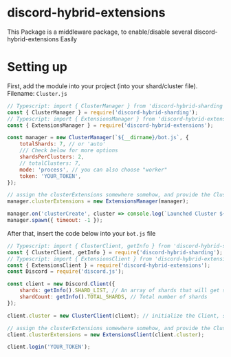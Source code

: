 # discord-hybrid-extensions

This Package is a middleware package, to enable/disable several discord-hybrid-extensions Easily

# Setting up

First, add the module into your project (into your shard/cluster file).
Filename: `Cluster.js`

```js
// Typescript: import { ClusterManager } from 'discord-hybrid-sharding'
const { ClusterManager } = require('discord-hybrid-sharding');
// Typescript: import { ExtensionsManager } from 'discord-hybrid-extensions'
const { ExtensionsManager } = require('discord-hybrid-extensions');

const manager = new ClusterManager(`${__dirname}/bot.js`, {
    totalShards: 7, // or 'auto'
    /// Check below for more options
    shardsPerClusters: 2,
    // totalClusters: 7,
    mode: 'process', // you can also choose "worker"
    token: 'YOUR_TOKEN',
});

// assign the clusterExtensions somewhere somehow, and provide the ClusterManager to it.
manager.clusterExtensions = new ExtensionsManager(manager);

manager.on('clusterCreate', cluster => console.log(`Launched Cluster ${cluster.id}`));
manager.spawn({ timeout: -1 });
```

After that, insert the code below into your `bot.js` file

```js
// Typescript: import { ClusterClient, getInfo } from 'discord-hybrid-sharding'
const { ClusterClient, getInfo } = require('discord-hybrid-sharding');
// Typescript: import { ExtensionsClient } from 'discord-hybrid-extensions'
const { ExtensionsClient } = require('discord-hybrid-extensions');
const Discord = require('discord.js');

const client = new Discord.Client({
    shards: getInfo().SHARD_LIST, // An array of shards that will get spawned
    shardCount: getInfo().TOTAL_SHARDS, // Total number of shards
});

client.cluster = new ClusterClient(client); // initialize the Client, so we access the .broadcastEval()

// assign the clusterExtensions somewhere somehow, and provide the ClusterClient to it.
client.clusterExtensions = new ExtensionsClient(client.cluster);

client.login('YOUR_TOKEN');
```